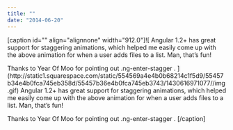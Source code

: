 ```yaml
---
title: ""
date: "2014-06-20"
---
```


\[caption id="" align="alignnone" width="912.0"\]![  Angular 1.2+ has great support for staggering animations, which helped me easily come up with the above animation for when a user adds files to a list. Man, that’s fun! 
<div></div>
 Thanks to Year Of Moo for  pointing out   .ng-enter-stagger .  ](http://static1.squarespace.com/static/554569a4e4b0b68214c1f5d9/55457b34e4b0fca745eb358d/55457b36e4b0fca745eb3743/1430616971077//img.gif) Angular 1.2+ has great support for staggering animations, which helped me easily come up with the above animation for when a user adds files to a list. Man, that’s fun!

Thanks to Year Of Moo for pointing out .ng-enter-stagger . \[/caption\]
